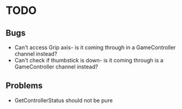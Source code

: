 # TODO

## Bugs
* Can't access Grip axis- is it coming through in a GameController channel instead?
* Can't check if thumbstick is down- is it coming through is a GameController channel instead?

## Problems
* GetControllerStatus should not be pure
